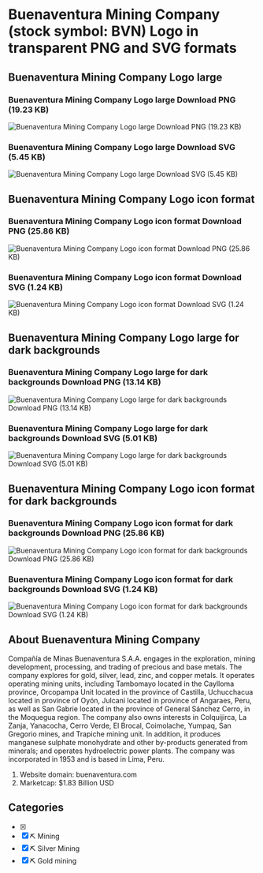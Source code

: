 # Buenaventura Mining Company  (stock symbol: BVN) Logo in transparent PNG and SVG formats

## Buenaventura Mining Company  Logo large

### Buenaventura Mining Company  Logo large Download PNG (19.23 KB)

![Buenaventura Mining Company  Logo large Download PNG (19.23 KB)](/img/orig/BVN_BIG-f7491d2d.png)

### Buenaventura Mining Company  Logo large Download SVG (5.45 KB)

![Buenaventura Mining Company  Logo large Download SVG (5.45 KB)](/img/orig/BVN_BIG-8fa2e306.svg)

## Buenaventura Mining Company  Logo icon format

### Buenaventura Mining Company  Logo icon format Download PNG (25.86 KB)

![Buenaventura Mining Company  Logo icon format Download PNG (25.86 KB)](/img/orig/BVN-46008710.png)

### Buenaventura Mining Company  Logo icon format Download SVG (1.24 KB)

![Buenaventura Mining Company  Logo icon format Download SVG (1.24 KB)](/img/orig/BVN-68054287.svg)

## Buenaventura Mining Company  Logo large for dark backgrounds

### Buenaventura Mining Company  Logo large for dark backgrounds Download PNG (13.14 KB)

![Buenaventura Mining Company  Logo large for dark backgrounds Download PNG (13.14 KB)](/img/orig/BVN_BIG.D-1516f2de.png)

### Buenaventura Mining Company  Logo large for dark backgrounds Download SVG (5.01 KB)

![Buenaventura Mining Company  Logo large for dark backgrounds Download SVG (5.01 KB)](/img/orig/BVN_BIG.D-0e49f47d.svg)

## Buenaventura Mining Company  Logo icon format for dark backgrounds

### Buenaventura Mining Company  Logo icon format for dark backgrounds Download PNG (25.86 KB)

![Buenaventura Mining Company  Logo icon format for dark backgrounds Download PNG (25.86 KB)](/img/orig/BVN.D-69a81d4b.png)

### Buenaventura Mining Company  Logo icon format for dark backgrounds Download SVG (1.24 KB)

![Buenaventura Mining Company  Logo icon format for dark backgrounds Download SVG (1.24 KB)](/img/orig/BVN.D-0b6da291.svg)

## About Buenaventura Mining Company 

Compañía de Minas Buenaventura S.A.A. engages in the exploration, mining development, processing, and trading of precious and base metals. The company explores for gold, silver, lead, zinc, and copper metals. It operates operating mining units, including Tambomayo located in the Caylloma province, Orcopampa Unit located in the province of Castilla, Uchucchacua located in province of Oyón, Julcani located in province of Angaraes, Peru, as well as San Gabrie located in the province of General Sánchez Cerro, in the Moquegua region. The company also owns interests in Colquijirca, La Zanja, Yanacocha, Cerro Verde, El Brocal, Coimolache, Yumpaq, San Gregorio mines, and Trapiche mining unit. In addition, it produces manganese sulphate monohydrate and other by-products generated from minerals; and operates hydroelectric power plants. The company was incorporated in 1953 and is based in Lima, Peru.

1. Website domain: buenaventura.com
2. Marketcap: $1.83 Billion USD


## Categories
- [x] 
- [x] ⛏️ Mining
- [x] ⛏️ Silver Mining
- [x] ⛏️ Gold mining
